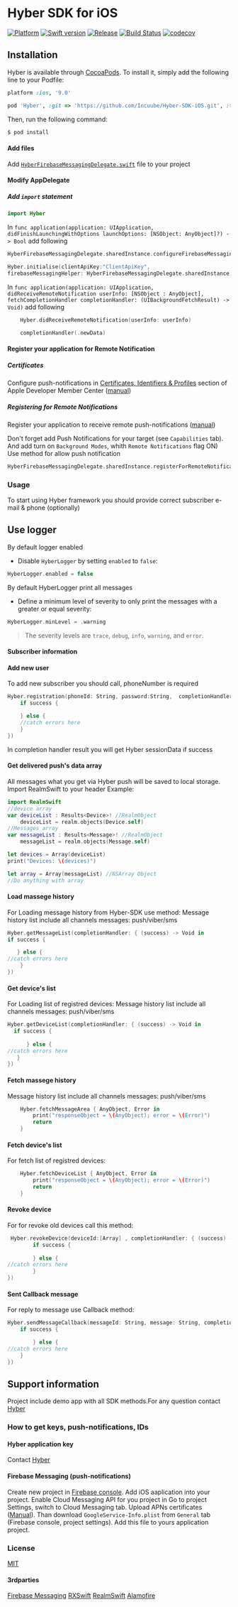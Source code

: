# Hyber SDK for iOS
[![Platform](https://img.shields.io/badge/Platforms-iOS-lightgray.svg)]()
[![Swift version](https://img.shields.io/badge/Swift-3.0.x-orange.svg)]()
[![Release][release-svg]][release-link]
[![Build Status][travis-build-status-svg]][travis-build-status-link]
[![codecov](https://codecov.io/gh/Incuube/Hyber-SDK-iOS/branch/swift-3.0/graph/badge.svg)][codecov-link]

## Installation

Hyber is available through [CocoaPods](http://cocoapods.org). To install
it, simply add the following line to your Podfile:

```ruby
platform :ios, '9.0'

pod 'Hyber', :git => 'https://github.com/Incuube/Hyber-SDK-iOS.git', :tag => '2.1.1'

```
Then, run the following command:

```bash
$ pod install
```

#### Add files
Add [```HyberFirebaseMessagingDelegate.swift```][HyberFirebaseMessagingDelegateLink] file to your project

#### Modify AppDelegate
##### Add ```import``` statement
```swift
import Hyber
```

In  `func application(application: UIApplication, didFinishLaunchingWithOptions launchOptions: [NSObject: AnyObject]?) -> Bool` add following
```swift
HyberFirebaseMessagingDelegate.sharedInstance.configureFirebaseMessaging()

Hyber.initialise(clientApiKey:"ClientApiKey",
firebaseMessagingHelper: HyberFirebaseMessagingDelegate.sharedInstance, launchOptions: launchOptions)
```

In `func application(application: UIApplication, didReceiveRemoteNotification userInfo: [NSObject : AnyObject], fetchCompletionHandler completionHandler: (UIBackgroundFetchResult) -> Void)` add following
```swift
	Hyber.didReceiveRemoteNotification(userInfo: userInfo)

	completionHandler(.newData)
```

#### Register your application for Remote Notification

##### Certificates
Configure push-notifications in [Certificates, Identifiers & Profiles](https://developer.apple.com/account/ios/certificate/certificateList.action) section of Apple Developer Member Center ([manual](https://developer.apple.com/library/ios/documentation/IDEs/Conceptual/AppDistributionGuide/AddingCapabilities/AddingCapabilities.html#//apple_ref/doc/uid/TP40012582-CH26-SW6))
##### Registering for Remote Notifications
Register your application to receive remote push-notifications ([manual](https://developer.apple.com/library/mac/documentation/NetworkingInternet/Conceptual/RemoteNotificationsPG/Chapters/IPhoneOSClientImp.html#//apple_ref/doc/uid/TP40008194-CH103-SW2))

Don't forget add Push Notifications for your target (see `Capabilities` tab). And add turn on `Background Modes`, whith `Remote Notifications` flag ON)
Use method for allow push notification
```swift
HyberFirebaseMessagingDelegate.sharedInstance.registerForRemoteNotification()
```

### Usage
To start using Hyber framework you should provide correct subscriber e-mail & phone (optionally)

## Use logger
By default logger enabled
- Disable `HyberLogger` by setting `enabled` to `false`:

```swift
HyberLogger.enabled = false
```
By default HyberLogger print all messages
- Define a minimum level of severity to only print the messages with a greater or equal severity:

```swift
HyberLogger.minLevel = .warning
```

> The severity levels are `trace`, `debug`, `info`, `warning`, and `error`.


#### Subscriber information

#### Add new user
To add new subscriber you should call, phoneNumber is required
```swift
Hyber.registration(phoneId: String, password:String,  completionHandler: { (success) -> Void in
	if success {

	} else {
	//catch errors here
	}
})
```
In completion handler result you will get Hyber sessionData if success


#### Get delivered push's data array
All messages what you get via Hyber push will be saved to local storage.
Import RealmSwift to your header
Example:
```swift
import RealmSwift
//device array
var deviceList : Results<Device>! //RealmObject
	deviceList = realm.objects(Device.self)
//Messages array
var messageList : Results<Message>! //RealmObject
	messageList = realm.objects(Message.self)

let devices = Array(deviceList)
print("Devices: \(devices)")

let array = Array(messageList) //NSArray Object
//Do anything with array

```
#### Load massege history
For Loading message history from Hyber-SDK use method:
Message history list include all channels messages: push/viber/sms
```swift
Hyber.getMessageList(completionHandler: { (success) -> Void in
if success {

   } else {
//catch errors here
	}
})
```
#### Get device's list
For Loading list of registred devices:
Message history list include all channels messages: push/viber/sms
```swift
Hyber.getDeviceList(completionHandler: { (success) -> Void in
  if success {
      
      } else {
//catch errors here
   }
})

```

#### Fetch massege history
Message history list include all channels messages: push/viber/sms

```swift
	Hyber.fetchMessageArea { AnyObject, Error in
   	 	print("responseObject = \(AnyObject); error = \(Error)")
    	return
	}

```

#### Fetch device's list
For fetch list of registred devices:
```swift
 	Hyber.fetchDeviceList { AnyObject, Error in
        print("responseObject = \(AnyObject); error = \(Error)")
        return
    }

```

#### Revoke device
For for revoke old devices call this method:

```swift
 Hyber.revokeDevice(deviceId:[Array] , completionHandler: { (success) -> Void in
        if success {
                          
        } else {
//catch errors here
        }
})

```
#### Sent Callback message
For reply to message use Callback method:
```swift
Hyber.sendMessageCallback(messageId: String, message: String, completionHandler: { (success) -> Void in
	if success {

		} else {
//catch errors here
	}
})
```
## Support information
Project include demo app with all SDK methods.For any question contact [Hyber](http://hyber.io)

### How to get keys, push-notifications, IDs

#### Hyber application key
Contact [Hyber](http://hyber.io)

#### Firebase Messaging (push-notifications)
Create new project in [Firebase console](https://firebase.google.com/console/).
Add iOS aaplication into your project.
Enable Cloud Messaging API for you project in  Go to project Settings, switch to Cloud Messaging tab. Upload APNs certificates ([Manual](https://firebase.google.com/docs/cloud-messaging/ios/certs)).
Than download `GoogleService-Info.plist` from `General` tab (Firebase console, project settings).
Add this file to yours application project.

### License
[MIT](https://github.com/Incuube/Hyber-SDK-iOS/blob/swift-3.0/LICENSE)

#### 3rdparties
[Firebase Messaging](https://github.com/google/gcm/blob/master/LICENSE)
[RXSwift](http://reactivex.io/intro.html)
[RealmSwift](https://realm.io/)
[Alamofire](https://github.com/Alamofire/Alamofire/blob/master/LICENSE)


[codecov-link]: https://codecov.io/gh/Incuube/Hyber-SDK-iOS
[release-svg]: http://github-release-version.herokuapp.com/github/Incuube/Hyber-SDK-iOS/release.svg
[release-link]: https://github.com/Incuube/Hyber-SDK-iOS/releases/latest

[travis-build-status-svg]: https://travis-ci.org/Incuube/Hyber-SDK-iOS.svg?branch=swift-3.0
[travis-build-status-link]: https://travis-ci.org/Incuube/Hyber-SDK-iOS

[HyberFirebaseMessagingDelegateLink]: https://github.com/Incuube/Hyber-SDK-iOS/blob/swift-3.0/Example/Hyber/HyberFirebaseMessagingDelegate.swift
